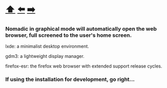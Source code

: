 # [:arrow_up:](/PROCESS.md) [:arrow_left:](/CORE.md) [:arrow_right:](/DEV.md)

### Nomadic in graphical mode will automatically open the web browser, full screened to the user's home screen.

lxde: a minimalist desktop environment.

gdm3: a lightweight display manager.

firefox-esr: the firefox web browser with extended support release cycles.

### If using the installation for development, go right...
